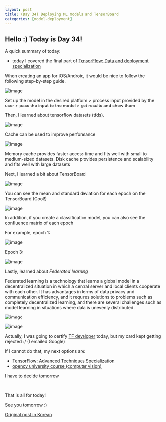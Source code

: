 ```yaml
---
layout: post
title: (Day 34) Deploying ML models and TensorBoard
categories: [model-deployment]
---
```


## Hello :) Today is Day 34!
A quick summary of today:
* today I covered the final part of [TensorFlow: Data and deployment specialization](https://www.coursera.org/specializations/tensorflow-data-and-deployment)

When creating an app for iOS/Android, it would be nice to follow the following step-by-step guide.

![image](https://github.com/ivanstudyblog/ivanstudyblog.github.io/assets/167014511/e86a663d-273a-4532-bc24-c576f41ab64c)

 Set up the model in the desired platform > process input provided by the user > pass the input to the model > get results and show them

Then, I learned about tensorflow datasets (tfds).

![image](https://github.com/ivanstudyblog/ivanstudyblog.github.io/assets/167014511/283e19e4-0627-4151-81ab-a18f9b3a763f)

Cache can be used to improve performance

![image](https://github.com/ivanstudyblog/ivanstudyblog.github.io/assets/167014511/befe1f66-27b1-4d5a-9329-cef992514364)

Memory cache provides faster access time and fits well with small to medium-sized datasets. Disk cache provides persistence and scalability and fits well with large datasets

Next, I learned a bit about TensorBoard

![image](https://github.com/ivanstudyblog/ivanstudyblog.github.io/assets/167014511/0d462def-ba15-4a5a-bf4c-945845763f8e)

You can see the mean and standard deviation for each epoch on the TensorBoard (Cool!)

![image](https://github.com/ivanstudyblog/ivanstudyblog.github.io/assets/167014511/1e9519e3-7955-4d11-be98-04c3b93cef9a)

In addition, if you create a classification model, you can also see the confluence matrix of each epoch

For example, epoch 1:

![image](https://github.com/ivanstudyblog/ivanstudyblog.github.io/assets/167014511/0375d3a9-86b8-4b5a-a608-da25539d78b5)

Epoch 3:

![image](https://github.com/ivanstudyblog/ivanstudyblog.github.io/assets/167014511/2b9ce4f7-b5db-4c7f-878a-eafd9c7fdd72)

Lastly, learned about _Federated learning_

Federated learning is a technology that learns a global model in a decentralized situation in which a central server and local clients cooperate with each other. It has advantages in terms of data privacy and communication efficiency, and it requires solutions to problems such as completely decentralized learning, and there are several challenges such as model learning in situations where data is unevenly distributed.

![image](https://github.com/ivanstudyblog/ivanstudyblog.github.io/assets/167014511/a19c5ab9-2179-42b4-905a-4fa889813c56)

![image](https://github.com/ivanstudyblog/ivanstudyblog.github.io/assets/167014511/aa42d8d2-cd91-417b-b7a7-77470eaa0524)

Actually, I was going to certify [TF developer](https://www.tensorflow.org/certificate) today, but my card kept getting rejected :/ (I emailed Google)

If I cannot do that, my next options are:
* [TensorFlow: Advanced Techniques Specialization](https://www.coursera.org/specializations/tensorflow-advanced-techniques)
* [opencv university course (computer vision)](https://opencv.org/university/)

I have to decide tomorrow

<br/>

That is all for today!

See you tomorrow :)

[Original post in Korean](https://50daysml.blogspot.com/2024/02/day-34-deploying-ml-models-tensorboard.html)
